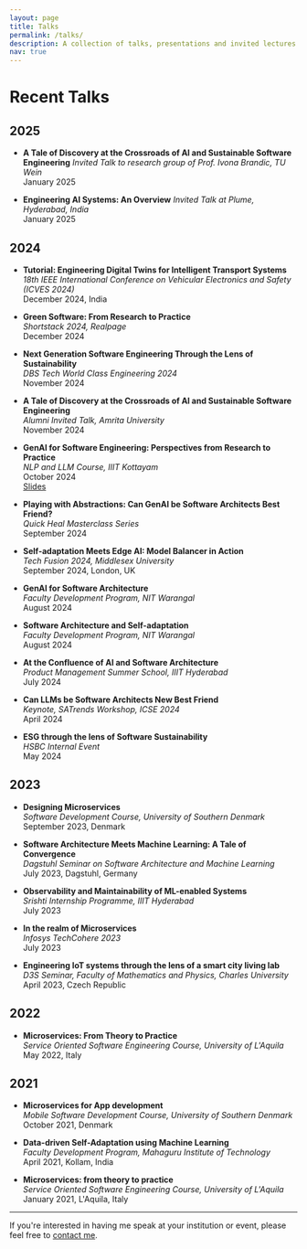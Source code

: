 ```yaml
---
layout: page
title: Talks
permalink: /talks/
description: A collection of talks, presentations and invited lectures I've given at various venues
nav: true
---
```


# Recent Talks

## 2025

- **A Tale of Discovery at the Crossroads of AI and Sustainable Software Engineering**
  _Invited Talk to research group of Prof. Ivona Brandic, TU Wein_  
  January 2025

- **Engineering AI Systems: An Overview** 
  _Invited Talk at Plume, Hyderabad, India_  
  January 2025

## 2024

- **Tutorial: Engineering Digital Twins for Intelligent Transport Systems**  
  _18th IEEE International Conference on Vehicular Electronics and Safety (ICVES 2024)_  
  December 2024, India

- **Green Software: From Research to Practice**  
  _Shortstack 2024, Realpage_  
  December 2024

- **Next Generation Software Engineering Through the Lens of Sustainability**  
  _DBS Tech World Class Engineering 2024_  
  November 2024

- **A Tale of Discovery at the Crossroads of AI and Sustainable Software Engineering**  
  _Alumni Invited Talk, Amrita University_  
  November 2024

- **GenAI for Software Engineering: Perspectives from Research to Practice**  
  _NLP and LLM Course, IIIT Kottayam_  
  October 2024  
  [Slides](/assets/pdf/GenAI_SE_IIITK.pdf)

- **Playing with Abstractions: Can GenAI be Software Architects Best Friend?**  
  _Quick Heal Masterclass Series_  
  September 2024

- **Self-adaptation Meets Edge AI: Model Balancer in Action**  
  _Tech Fusion 2024, Middlesex University_  
  September 2024, London, UK

- **GenAI for Software Architecture**  
  _Faculty Development Program, NIT Warangal_  
  August 2024

- **Software Architecture and Self-adaptation**  
  _Faculty Development Program, NIT Warangal_  
  August 2024

- **At the Confluence of AI and Software Architecture**  
  _Product Management Summer School, IIIT Hyderabad_  
  July 2024

- **Can LLMs be Software Architects New Best Friend**  
  _Keynote, SATrends Workshop, ICSE 2024_  
  April 2024

- **ESG through the lens of Software Sustainability**  
  _HSBC Internal Event_  
  May 2024

## 2023

- **Designing Microservices**  
  _Software Development Course, University of Southern Denmark_  
  September 2023, Denmark

- **Software Architecture Meets Machine Learning: A Tale of Convergence**  
  _Dagstuhl Seminar on Software Architecture and Machine Learning_  
  July 2023, Dagstuhl, Germany

- **Observability and Maintainability of ML-enabled Systems**  
  _Srishti Internship Programme, IIIT Hyderabad_  
  July 2023

- **In the realm of Microservices**  
  _Infosys TechCohere 2023_  
  July 2023

- **Engineering IoT systems through the lens of a smart city living lab**  
  _D3S Seminar, Faculty of Mathematics and Physics, Charles University_  
  April 2023, Czech Republic

## 2022

- **Microservices: From Theory to Practice**  
  _Service Oriented Software Engineering Course, University of L'Aquila_  
  May 2022, Italy

## 2021

- **Microservices for App development**  
  _Mobile Software Development Course, University of Southern Denmark_  
  October 2021, Denmark

- **Data-driven Self-Adaptation using Machine Learning**  
  _Faculty Development Program, Mahaguru Institute of Technology_  
  April 2021, Kollam, India

- **Microservices: from theory to practice**  
  _Service Oriented Software Engineering Course, University of L'Aquila_  
  January 2021, L'Aquila, Italy

---

If you're interested in having me speak at your institution or event, please feel free to [contact me](mailto:karthik.vaidhyanathan@iiit.ac.in).
